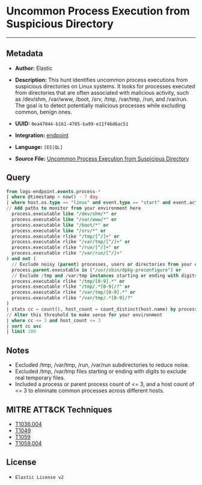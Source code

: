 # Uncommon Process Execution from Suspicious Directory

---

## Metadata

- **Author:** Elastic
- **Description:** This hunt identifies uncommon process executions from suspicious directories on Linux systems. It looks for processes executed from directories that are often associated with malicious activity, such as /dev/shm, /var/www, /boot, /srv, /tmp, /var/tmp, /run, and /var/run. The goal is to detect potentially malicious processes while excluding common, benign ones.

- **UUID:** `0ea47044-b161-4785-ba99-e11f46d6ac51`
- **Integration:** [endpoint](https://docs.elastic.co/integrations/endpoint)
- **Language:** `[ES|QL]`
- **Source File:** [Uncommon Process Execution from Suspicious Directory](../queries/execution_uncommon_process_execution_from_suspicious_directory.toml)
## Query

```sql
from logs-endpoint.events.process-*
| where @timestamp > now() - 7 day
| where host.os.type == "linux" and event.type == "start" and event.action == "exec" and (
// Add paths to monitor from your environment here
  process.executable like "/dev/shm/*" or
  process.executable like "/var/www/*" or
  process.executable like "/boot/*" or
  process.executable like "/srv/*" or
  process.executable rlike "/tmp/[^/]+" or
  process.executable rlike "/var/tmp/[^/]+" or
  process.executable rlike "/run/[^/]+" or
  process.executable rlike "/var/run/[^/]+"
) and not (
  // Exclude noisy (parent) processes, users or directories from your environment here
  process.parent.executable in ("/usr/sbin/dpkg-preconfigure") or
  // Exclude /tmp and /var/tmp instances starting or ending with digits (usually benign files)
  process.executable rlike "/tmp/[0-9].*" or
  process.executable rlike "/tmp/.*[0-9]/?" or
  process.executable rlike "/var/tmp/[0-9].*" or
  process.executable rlike "/var/tmp/.*[0-9]/?"
)
| stats cc = count(), host_count = count_distinct(host.name) by process.executable, process.parent.executable
// Alter this threshold to make sense for your environment
| where cc <= 3 and host_count <= 3
| sort cc asc
| limit 100
```

## Notes

- Excluded /tmp, /var/tmp, /run, /var/run subdirectories to reduce noise.
- Excluded /tmp, /var/tmp files starting or ending with digits to exclude real temporary files.
- Included a process or parent process count of <= 3, and a host count of <= 3 to eliminate common processes across different hosts.

## MITRE ATT&CK Techniques

- [T1036.004](https://attack.mitre.org/techniques/T1036/004)
- [T1049](https://attack.mitre.org/techniques/T1049)
- [T1059](https://attack.mitre.org/techniques/T1059)
- [T1059.004](https://attack.mitre.org/techniques/T1059/004)

## License

- `Elastic License v2`
